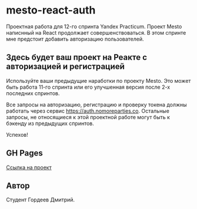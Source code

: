 # mesto-react-auth
Проектная работа для 12-го спринта Yandex Practicum. Проект Mesto написнный на React продолжает совершенствоваться. В этом спринте мне предстоит добавить авторизацию пользователей.

## Здесь будет ваш проект на Реакте с авторизацией и регистрацией

Используйте ваши предыдущие наработки по проекту Mesto. Это может быть работа 11-го спринта или его улучшенная версия после 2-х последних спринтов.

Все запросы на авторизацию, регистрацию и проверку токена должны работать через сервис https://auth.nomoreparties.co. Остальные запросы, не относящиеся к этой проектной работе могут быть к бэкенду из предыдущих спринтов.

Успехов!

## GH Pages
[Ссылка на проект]()

## Автор
Студент Гордеев Дмитрий.
